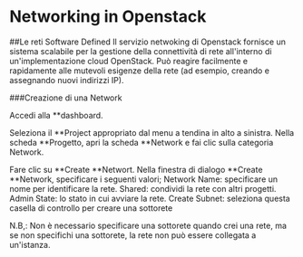 # Networking in Openstack

##Le reti Software Defined
Il servizio netwoking di Openstack fornisce un sistema scalabile per la gestione della connettività di rete all'interno di un'implementazione cloud OpenStack. Può reagire facilmente e rapidamente alle mutevoli esigenze della rete (ad esempio, creando e assegnando nuovi indirizzi IP). 

###Creazione di una Network

Accedi alla **dashboard.

Seleziona il **Project appropriato dal menu a tendina in alto a sinistra.
Nella scheda **Progetto, apri la scheda **Network e fai clic sulla categoria Network.

Fare clic su **Create **Networt.
Nella finestra di dialogo **Create **Network, specificare i seguenti valori;
Network Name: specificare un nome per identificare la rete.
Shared: condividi la rete con altri progetti.
Admin State: lo stato in cui avviare la rete.
Create Subnet: seleziona questa casella di controllo per creare una sottorete

N.B,: Non è necessario specificare una sottorete quando crei una rete, ma se non specifichi una sottorete, la rete non può essere collegata a un'istanza. 
